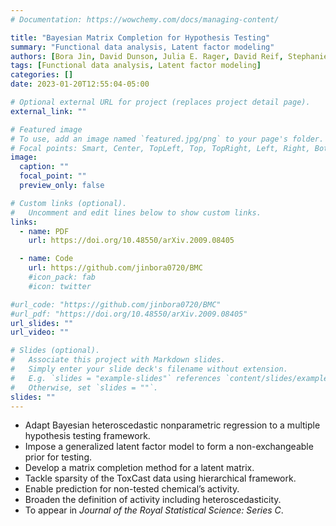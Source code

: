 ```yaml
---
# Documentation: https://wowchemy.com/docs/managing-content/

title: "Bayesian Matrix Completion for Hypothesis Testing"
summary: "Functional data analysis, Latent factor modeling"
authors: [Bora Jin, David Dunson, Julia E. Rager, David Reif, Stephanie M. Engel, Amy H. Herring]
tags: [Functional data analysis, Latent factor modeling]
categories: []
date: 2023-01-20T12:55:04-05:00

# Optional external URL for project (replaces project detail page).
external_link: ""

# Featured image
# To use, add an image named `featured.jpg/png` to your page's folder.
# Focal points: Smart, Center, TopLeft, Top, TopRight, Left, Right, BottomLeft, Bottom, BottomRight.
image:
  caption: ""
  focal_point: ""
  preview_only: false

# Custom links (optional).
#   Uncomment and edit lines below to show custom links.
links:
  - name: PDF
    url: https://doi.org/10.48550/arXiv.2009.08405

  - name: Code
    url: https://github.com/jinbora0720/BMC
    #icon_pack: fab
    #icon: twitter

#url_code: "https://github.com/jinbora0720/BMC"
#url_pdf: "https://doi.org/10.48550/arXiv.2009.08405"
url_slides: ""
url_video: ""

# Slides (optional).
#   Associate this project with Markdown slides.
#   Simply enter your slide deck's filename without extension.
#   E.g. `slides = "example-slides"` references `content/slides/example-slides.md`.
#   Otherwise, set `slides = ""`.
slides: ""
---
```


* Adapt Bayesian heteroscedastic nonparametric regression to a multiple hypothesis testing framework.  
* Impose a generalized latent factor model to form a non-exchangeable prior for testing.
* Develop a matrix completion method for a latent matrix.
* Tackle sparsity of the ToxCast data using hierarchical framework.
* Enable prediction for non-tested chemical’s activity.
* Broaden the definition of activity including heteroscedasticity.
* To appear in *Journal of the Royal Statistical Science: Series C*.
